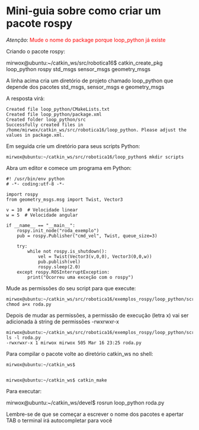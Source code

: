 # Mini-guia sobre como criar um pacote rospy


*Atenção*: <font color=red> Mude o nome do package porque loop_python já existe </font>

Criando o pacote rospy:

mirwox@ubuntu:~/catkin_ws/src/robotica16$ catkin_create_pkg loop_python rospy std_msgs sensor_msgs geometry_msgs

A linha acima cria um diretório de projeto chamado loop_python que depende dos pacotes std_msgs, sensor_msgs e geometry_msgs

A resposta virá:


	Created file loop_python/CMakeLists.txt
	Created file loop_python/package.xml
	Created folder loop_python/src
	Successfully created files in /home/mirwox/catkin_ws/src/robotica16/loop_python. Please adjust the values in package.xml.

Em seguida crie um diretório para seus scripts Python:

	mirwox@ubuntu:~/catkin_ws/src/robotica16/loop_python$ mkdir scripts

Abra um editor e comece um programa em Python:


	#! /usr/bin/env python
	# -*- coding:utf-8 -*-

	import rospy
	from geometry_msgs.msg import Twist, Vector3

	v = 10  # Velocidade linear
	w = 5  # Velocidade angular

	if __name__ == "__main__":
	    rospy.init_node("roda_exemplo")
	    pub = rospy.Publisher("cmd_vel", Twist, queue_size=3)

	    try:
	        while not rospy.is_shutdown():
	            vel = Twist(Vector3(v,0,0), Vector3(0,0,w))
	            pub.publish(vel)
	            rospy.sleep(2.0)
	    except rospy.ROSInterruptException:
	        print("Ocorreu uma exceção com o rospy")



Mude as permissões do seu script para que execute:

	mirwox@ubuntu:~/catkin_ws/src/robotica16/exemplos_rospy/loop_python/scripts$ chmod a+x roda.py

Depois de mudar as permissões, a permissão de execução (letra x) vai ser adicionada à string de permissões 	-rwxrwxr-x

	mirwox@ubuntu:~/catkin_ws/src/robotica16/exemplos_rospy/loop_python/scripts$ ls -l roda.py
	-rwxrwxr-x 1 mirwox mirwox 505 Mar 16 23:25 roda.py

Para compilar o pacote volte ao diretório catkin_ws no shell:

	mirwox@ubuntu:~/catkin_ws$


	mirwox@ubuntu:~/catkin_ws$ catkin_make

Para executar:

mirwox@ubuntu:~/catkin_ws/devel$ rosrun loop_python roda.py


Lembre-se de que se começar a escrever o nome dos pacotes e apertar TAB o terminal irá autocompletar para você